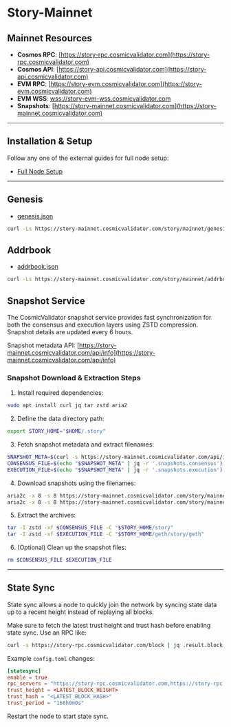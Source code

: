 # Story-Mainnet

## Mainnet Resources

* **Cosmos RPC**: [https://story-rpc.cosmicvalidator.com](https://story-rpc.cosmicvalidator.com)
* **Cosmos API**: [https://story-api.cosmicvalidator.com](https://story-api.cosmicvalidator.com)
* **EVM RPC**: [https://story-evm.cosmicvalidator.com](https://story-evm.cosmicvalidator.com)
* **EVM WSS**: [wss://story-evm-wss.cosmicvalidator.com](wss://story-evm-wss.cosmicvalidator.com)
* **Snapshots**: [https://story-mainnet.cosmicvalidator.com](https://story-mainnet.cosmicvalidator.com)

---

## Installation & Setup

Follow any one of the external guides for full node setup:

* [Full Node Setup](https://docs.story.foundation/network/participate/validators/node-setup-mainnet)

---
## Genesis
* [genesis.json](https://story-mainnet.cosmicvalidator.com/story/mainnet/genesis.json)
```bash
curl -Ls https://story-mainnet.cosmicvalidator.com/story/mainnet/genesis.json > $HOME/.story/story/genesis.json
```
      
## Addrbook 
* [addrbook.json](https://story-mainnet.cosmicvalidator.com/story/mainnet/addrbook.json)
```bash
curl -Ls https://story-mainnet.cosmicvalidator.com/story/mainnet/addrbook.json > $HOME/.story/story/addrbook.json
```

## Snapshot Service

The CosmicValidator snapshot service provides fast synchronization for both the consensus and execution layers using ZSTD compression. Snapshot details are updated every 6 hours.

Snapshot metadata API: [https://story-mainnet.cosmicvalidator.com/api/info](https://story-mainnet.cosmicvalidator.com/api/info)

### Snapshot Download & Extraction Steps

1. Install required dependencies:

```bash
sudo apt install curl jq tar zstd aria2
```

2. Define the data directory path:

```bash
export STORY_HOME="$HOME/.story"
```

3. Fetch snapshot metadata and extract filenames:

```bash
SNAPSHOT_META=$(curl -s https://story-mainnet.cosmicvalidator.com/api/info)
CONSENSUS_FILE=$(echo "$SNAPSHOT_META" | jq -r '.snapshots.consensus')
EXECUTION_FILE=$(echo "$SNAPSHOT_META" | jq -r '.snapshots.execution')
```

4. Download snapshots using the filenames:

```bash
aria2c -x 8 -s 8 https://story-mainnet.cosmicvalidator.com/story/mainnet/$CONSENSUS_FILE
aria2c -x 8 -s 8 https://story-mainnet.cosmicvalidator.com/story/mainnet/$EXECUTION_FILE
```

5. Extract the archives:

```bash
tar -I zstd -xf $CONSENSUS_FILE -C "$STORY_HOME/story"
tar -I zstd -xf $EXECUTION_FILE -C "$STORY_HOME/geth/story/geth"
```

6. (Optional) Clean up the snapshot files:

```bash
rm $CONSENSUS_FILE $EXECUTION_FILE
```

---

## State Sync

State sync allows a node to quickly join the network by syncing state data up to a recent height instead of replaying all blocks.

Make sure to fetch the latest trust height and trust hash before enabling state sync. Use an RPC like:

```bash
curl -s https://story-rpc.cosmicvalidator.com/block | jq .result.block.header
```

Example `config.toml` changes:

```toml
[statesync]
enable = true
rpc_servers = "https://story-rpc.cosmicvalidator.com,https://story-rpc.cosmicvalidator.com"
trust_height = <LATEST_BLOCK_HEIGHT>
trust_hash = "<LATEST_BLOCK_HASH>"
trust_period = "168h0m0s"
```

Restart the node to start state sync.
